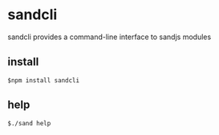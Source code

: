 # sandcli
sandcli provides a command-line interface to sandjs modules

## install

    $npm install sandcli

## help

    $./sand help

